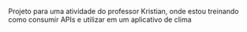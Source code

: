 Projeto para uma atividade do professor Kristian, onde estou treinando como consumir APIs e utilizar em um aplicativo de clima
